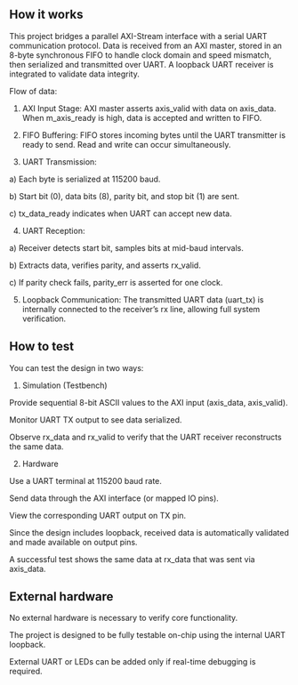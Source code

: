 <!---

This file is used to generate your project datasheet. Please fill in the information below and delete any unused
sections.

You can also include images in this folder and reference them in the markdown. Each image must be less than
512 kb in size, and the combined size of all images must be less than 1 MB.
-->

## How it works

This project bridges a parallel AXI-Stream interface with a serial UART communication protocol.
Data is received from an AXI master, stored in an 8-byte synchronous FIFO to handle clock domain and speed mismatch, then serialized and transmitted over UART. A loopback UART receiver is integrated to validate data integrity.

Flow of data: 

1.	AXI Input Stage: AXI master asserts axis_valid with data on axis_data. When m_axis_ready is high, data is accepted and written to FIFO.

2.	FIFO Buffering: FIFO stores incoming bytes until the UART transmitter is ready to send. Read and write can occur simultaneously.

3.	UART Transmission:

a) Each byte is serialized at 115200 baud.

b) Start bit (0), data bits (8), parity bit, and stop bit (1) are sent.

c) tx_data_ready indicates when UART can accept new data.

4.	UART Reception:

a) Receiver detects start bit, samples bits at mid-baud intervals.

b) Extracts data, verifies parity, and asserts rx_valid.

c) If parity check fails, parity_err is asserted for one clock.

5.	Loopback Communication: The transmitted UART data (uart_tx) is internally connected to the receiver’s rx line, allowing full system verification.

## How to test

You can test the design in two ways:

1. Simulation (Testbench)

Provide sequential 8-bit ASCII values to the AXI input (axis_data, axis_valid).

Monitor UART TX output to see data serialized.

Observe rx_data and rx_valid to verify that the UART receiver reconstructs the same data.

2. Hardware

Use a UART terminal at 115200 baud rate.

Send data through the AXI interface (or mapped IO pins).

View the corresponding UART output on TX pin.

Since the design includes loopback, received data is automatically validated and made available on output pins.

A successful test shows the same data at rx_data that was sent via axis_data.

## External hardware

No external hardware is necessary to verify core functionality.

The project is designed to be fully testable on-chip using the internal UART loopback.

External UART or LEDs can be added only if real-time debugging is required.
